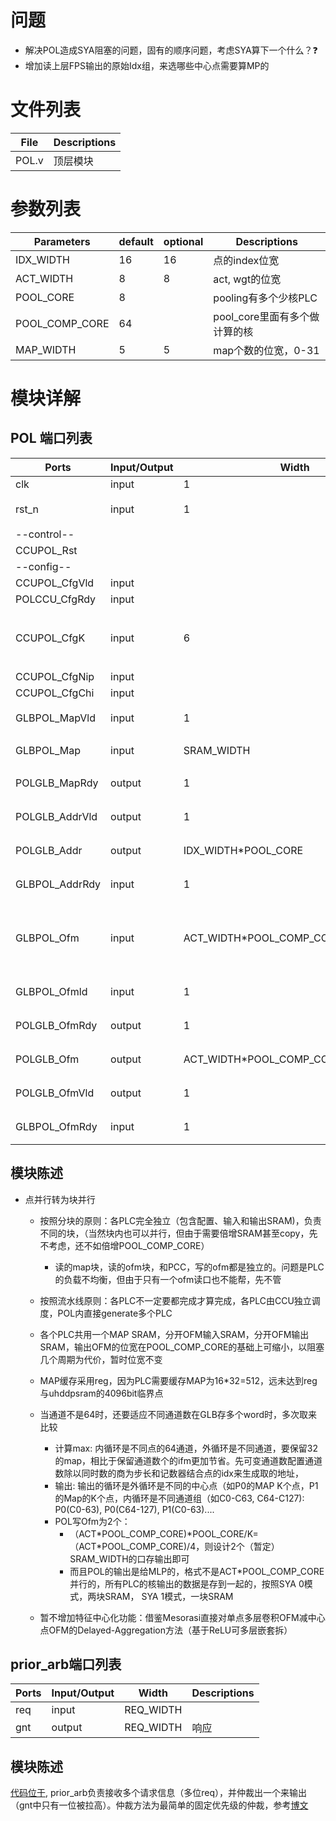 # 问题
- 解决POL造成SYA阻塞的问题，固有的顺序问题，考虑SYA算下一个什么？:question:
- 增加读上层FPS输出的原始Idx组，来选哪些中心点需要算MP的

# 文件列表
| File | Descriptions |
| ---- | ---- |
| POL.v | 顶层模块 |

# 参数列表
| Parameters | default | optional | Descriptions |
| ---- | ---- | ---- | ---- |
| IDX_WIDTH | 16 | 16 | 点的index位宽 |
| ACT_WIDTH | 8 | 8 | act, wgt的位宽 |
| POOL_CORE | 8 | | pooling有多个少核PLC |
| POOL_COMP_CORE | 64 | | pool_core里面有多个做计算的核 |
| MAP_WIDTH | 5 | 5 | map个数的位宽，0-31 |


# 模块详解
## POL 端口列表
| Ports | Input/Output | Width | Descriptions |
| ---- | ---- | ---- | ---- |
| clk | input | 1 | clock |
| rst_n | input | 1 | reset, 低电平有效 |
| --control-- |
| CCUPOL_Rst |
| --config-- |
| CCUPOL_CfgVld | input
| POLCCU_CfgRdy | input
| CCUPOL_CfgK   | input | 6 | 24: KNN, 32: Ball Query，32就表示32个 |
| CCUPOL_CfgNip | input | 
| CCUPOL_CfgChi | input | 
| GLBPOL_MapVld | input | 1 | 握手协议的valid信号 |
| GLBPOL_Map    | input | SRAM_WIDTH | 输入的map idx |
| POLGLB_MapRdy | output | 1 | 握手协议的ready信号 |
| POLGLB_AddrVld| output | 1 | 握手协议的valid信号 |
| POLGLB_Addr   | output | IDX_WIDTH\*POOL_CORE | 输出的地址来请求读数据 |
| GLBPOL_AddrRdy| input | 1 | 握手协议的ready信号 |
| GLBPOL_Ofm     | input | ACT_WIDTH\*POOL_COMP_CORE\*POOL_CORE | 输入的feature map=fm，分别给8个pool_core |
| GLBPOL_Ofmld   | input | 1 | 握手协议的valid信号 |
| POLGLB_OfmRdy  | output | 1 | 握手协议的ready信号 |
| POLGLB_Ofm     | output | ACT_WIDTH\*POOL_COMP_CORE\*POOL_CORE | pool输出计算结果 |
| POLGLB_OfmVld  | output | 1 | 握手协议的valid信号 | 
| GLBPOL_OfmRdy  | input | 1 | 握手协议的ready信号 |

## 模块陈述

- 点并行转为块并行
    - 按照分块的原则：各PLC完全独立（包含配置、输入和输出SRAM)，负责不同的块，（当然块内也可以并行，但由于需要倍增SRAM甚至copy，先不考虑，还不如倍增POOL_COMP_CORE）
        - 读的map块，读的ofm块，和PCC，写的ofm都是独立的。问题是PLC的负载不均衡，但由于只有一个ofm读口也不能帮，先不管
    - 按照流水线原则：各PLC不一定要都完成才算完成，各PLC由CCU独立调度，POL内直接generate多个PLC
    - 各个PLC共用一个MAP SRAM，分开OFM输入SRAM，分开OFM输出SRAM，输出OFM的位宽在POOL_COMP_CORE的基础上可缩小，以阻塞几个周期为代价，暂时位宽不变
    - MAP缓存采用reg，因为PLC需要缓存MAP为16*32=512，远未达到reg与uhddpsram的4096bit临界点

    - 当通道不是64时，还要适应不同通道数在GLB存多个word时，多次取来比较
        - 计算max: 内循环是不同点的64通道，外循环是不同通道，要保留32的map，相比于保留通道数个的ifm更加节省。先可变通道数配置通道数除以同时数的商为步长和记数器结合点的idx来生成取的地址，
        - 输出: 输出的循环是外循环是不同的中心点（如P0的MAP K个点，P1的Map的K个点，内循环是不同通道组（如C0-C63, C64-C127): P0(C0-63), P0(C64-127), P1(C0-63).... 
        - POL写Ofm为2个：
            - （ACT\*POOL_COMP_CORE)\*POOL_CORE/K=（ACT\*POOL_COMP_CORE)/4，则设计2个（暂定）SRAM_WIDTH的口存输出即可
            - 而且POL的输出是给MLP的，格式不是ACT*POOL_COMP_CORE并行的，所有PLC的核输出的数据是存到一起的，按照SYA 0模式，两块SRAM， SYA 1模式，一块SRAM
    - 暂不增加特征中心化功能：借鉴Mesorasi直接对单点多层卷积OFM减中心点OFM的Delayed-Aggregation方法（基于ReLU可多层嵌套拆）

## prior_arb端口列表
| Ports | Input/Output | Width | Descriptions |
| ---- | ---- | ---- | ---- |
| req | input | REQ_WIDTH |  |
| gnt | output | REQ_WIDTH | 响应 |

## 模块陈述
[代码位于](/hardware/src/primitives/prior_arb.v), prior_arb负责接收多个请求信息（多位req），并仲裁出一个来输出（gnt中只有一位被拉高）。仲裁方法为最简单的固定优先级的仲裁，参考[博文](https://mp.weixin.qq.com/s/82o9iAIw1LiDsjBNmiBVDQ)






